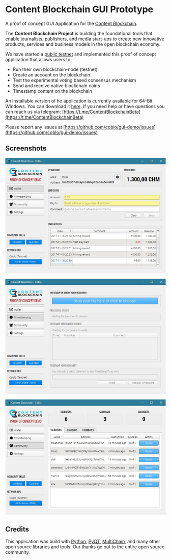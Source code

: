 # Content Blockchain GUI Prototype

A proof of concept GUI Application for the [Content Blockchain](https://content-blockchain.org).

The **Content Blockchain Project** is building the foundational tools that enable journalists, publishers,
and media start-ups to create new innovative products, services and business models in the open blockchain economy.

We have started a [public testnet](https://explorer.content-blockchain.org/) and implemented 
this proof of concept application that allows users to:

- Run their own blockchain-node (testnet)
- Create an account on the blockchain
- Test the experimental voting based consensus mechanism
- Send and receive native blockchain coins
- Timestamp content on the blockchain

An installable version of he application is currently available for 64-Bit Windows.
You can download it [here](https://github.com/coblo/gui-demo/releases/download/v0.2.0/Coblo-0.2.0-win.msi).
If you need help or have questions you can reach us via telegram:
[https://t.me/ContentBlockchainBeta](https://t.me/ContentBlockchainBeta)

Please report any issues at [https://github.com/coblo/gui-demo/issues](https://github.com/coblo/gui-demo/issues)

## Screenshots

![Alt text](docs/screenshot_wallet.jpg?raw=true "Content Blockchain Wallet Screenshot")

![Alt text](docs/screenshot_timestamp.jpg?raw=true "Content Blockchain Timestamp Screenshot")

![Alt text](docs/screenshot_community.jpg?raw=true "Content Blockchain Community Screenshot")

## Credits

This application was build with [Python](https://www.python.org/), 
[PyQT](https://riverbankcomputing.com/software/pyqt/intro),
[MultiChain](https://www.multichain.com/), and many other open source libraries and tools.
Our thanks go out to the entire open source community.

